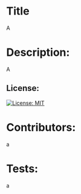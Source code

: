 # Title
   A

 # Description:
A

## License:
[![License: MIT](https://img.shields.io/badge/License-MIT-yellow.svg)](https://opensource.org/licenses/MIT)

# Contributors:
a

# Tests:
a
